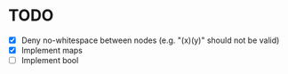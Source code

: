 # TODO
* [x] Deny no-whitespace between nodes (e.g. "(x)(y)" should not be valid)
* [x] Implement maps
* [ ] Implement bool
